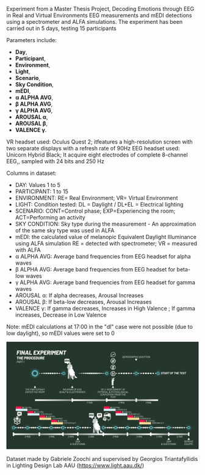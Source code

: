 Experiment from a Master Thesis Project, Decoding Emotions through EEG in Real and Virtual Environments
EEG measurements and mEDI detections using a spectrometer and ALFA simulations.
The experiment has been carried out in 5 days, testing 15 participants

Parameters include:
- **Day**,
- **Participant**, 
- **Environment**, 
- **Light**, 
- **Scenario**, 
- **Sky Condition**,
- **mEDI**,
- **α ALPHA AVG**, 
- **β ALPHA AVG**, 
- **γ ALPHA AVG**,
- **AROUSAL α**,
- **AROUSAL β**,
- **VALENCE γ**.

VR headset used: Oculus Quest 2; itfeatures a high-resolution screen with two separate displays with a refresh rate of 90Hz
EEG headset used: Unicorn Hybrid Black; It acquire eight electrodes of complete 8-channel EEG,, sampled with 24 bits and 250 Hz

Columns in dataset:
- DAY: Values 1 to 5
- PARTICIPANT: 1 to 15
- ENVIRONMENT: RE= Real Environment; VR= Virtual Environment
- LIGHT: Condition tested: DL = Daylight / DL+EL = Electrical lighting
- SCENARIO: CONT=Control phase; EXP=Experiencing the room; ACT=Performing an activity
- SKY CONDITION: Sky type during the measurement - An approximation of the same sky type was used in ALFA
- mEDI: the calculated value of melanopic Equivalent Daylight Illuminance using ALFA simulation
        RE = detected with spectrometer; VR = measured with ALFA
- α ALPHA AVG: Average band frequencies from EEG headset for alpha waves
- β ALPHA AVG: Average band frequencies from EEG headset for beta-low waves
- γ ALPHA AVG: Average band frequencies from EEG headset for gamma waves
- AROUSAL α: If alpha decreases, Arousal Increases
- AROUSAL β: If beta-low decreases, Arousal Increases
- VALENCE γ: If gamma decreases, Increases in High Valence ; If gamma increases, Decrease in Low Valence 

Note: mEDI calculations at 17:00 in the "dl" case were not possible (due to low daylight), so mEDI values were set to 0

![Procedure of the whole experiment](./Procedure.png)

Dataset made by Gabriele Zoochi and supervised by Georgios Triantafyllidis in Lighting Design Lab AAU (https://www.light.aau.dk/)

